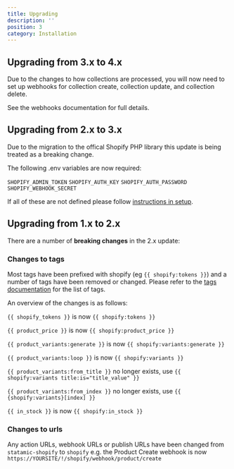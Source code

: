 ```yaml
---
title: Upgrading
description: ''
position: 3
category: Installation
---
```


## Upgrading from 3.x to 4.x

Due to the changes to how collections are processed, you will now need to set up webhooks for collection create, collection update, and collection delete.

See the webhooks documentation for full details.

## Upgrading from 2.x to 3.x

Due to the migration to the offical Shopify PHP library this update is being treated as a breaking change. 

The following .env variables are now required:

`SHOPIFY_ADMIN_TOKEN`
`SHOPIFY_AUTH_KEY`
`SHOPIFY_AUTH_PASSWORD`
`SHOPIFY_WEBHOOK_SECRET`

If all of these are not defined please follow [instructions in setup](/setup).


## Upgrading from 1.x to 2.x

There are a number of **breaking changes** in the 2.x update:

### Changes to tags

Most tags have been prefixed with shopify (eg `{{ shopify:tokens }}`) and a number of tags have been removed or changed. Please refer to the [tags documentation](frontend/tags) for the list of tags.

An overview of the changes is as follows:

`{{ shopify_tokens }}` is now `{{ shopify:tokens }}`

`{{ product_price }}` is now `{{ shopify:product_price }}`

`{{ product_variants:generate }}` is now `{{ shopify:variants:generate }}`

`{{ product_variants:loop }}` is now `{{ shopify:variants }}`

`{{ product_variants:from_title }}` no longer exists, use `{{ shopify:variants title:is="title_value" }}`

`{{ product_variants:from_index }}` no longer exists, use `{{ {shopify:variants}[index] }}`

`{{ in_stock }}` is now `{{ shopify:in_stock }}`



### Changes to urls

Any action URLs, webhook URLs or publish URLs have been changed from `statamic-shopify` to `shopify` e.g. the Product Create webhook is now `https://YOURSITE/!/shopify/webhook/product/create`
